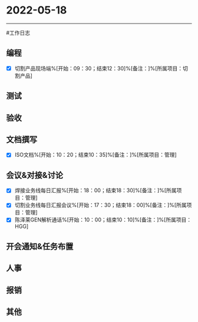 # 2022-05-18 

---

#工作日志

## 编程
- [x] 切割产品现场端%[开始：09：30；结束12：30]%[备注：]%[所属项目：切割产品]



## 测试



## 验收 



## 文档撰写 
- [x] ISO文档%[开始：10：20；结束10：35]%[备注：]%[所属项目：管理]


## 会议&对接&讨论

- [x] 焊接业务线每日汇报%[开始：18：00；结束18：30]%[备注：]%[所属项目：管理]
- [x] 切割业务线每日汇报会议%[开始：17：30；结束18：00]%[备注：]%[所属项目：管理]
- [x] 陈泽莱GEN解析通话%[开始：10：00；结束10：10]%[备注：]%[所属项目：HGG]

## 开会通知&任务布置



## 人事



## 报销



## 其他



